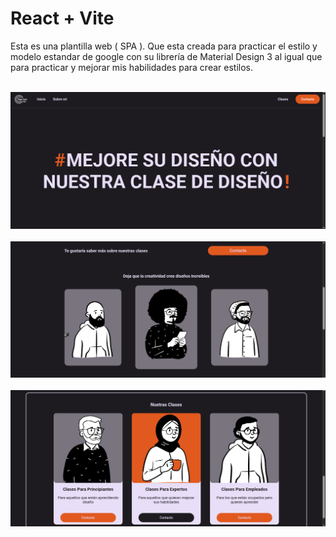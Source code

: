 # React + Vite

Esta es una plantilla web ( SPA ). Que esta creada para practicar el estilo y modelo estandar de google con su librería de Material Design 3 
al igual que para practicar y mejorar mis habilidades para crear estilos.

&nbsp; ![Project view 01](./src/assets/DesignTemplate01.png) &nbsp; ![Elements](./src/assets/DesignTemplate02.png) &nbsp; 
![Results](./src/assets/DesignTemplate03.png)


